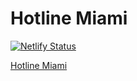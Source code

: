 # Hotline Miami

[![Netlify Status](https://api.netlify.com/api/v1/badges/c863411f-662a-4750-a975-dbf3f4f21714/deploy-status)](https://app.netlify.com/sites/hotline-miami/deploys)

[Hotline Miami](https://hotline-miami.netlify.com/)
